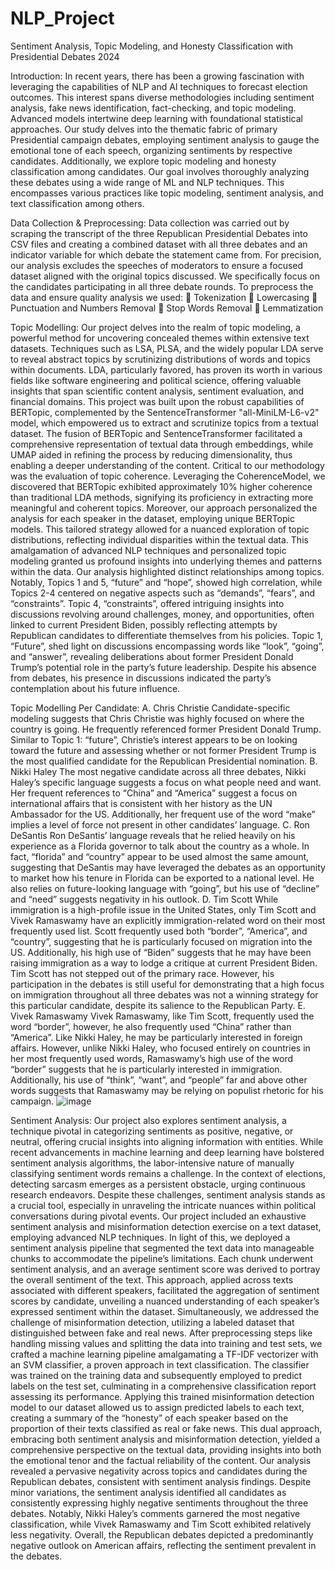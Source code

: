 # NLP_Project
Sentiment Analysis, Topic Modeling, and Honesty Classification with Presidential Debates 2024

Introduction: In recent years, there has been a growing fascination with leveraging the capabilities of NLP and AI techniques to forecast election outcomes. This interest spans diverse methodologies including sentiment analysis, fake news identification, fact-checking, and topic modeling. Advanced models intertwine deep learning with foundational statistical approaches. Our study delves into the thematic fabric of primary Presidential campaign debates, employing sentiment analysis to gauge the emotional tone of each speech, organizing sentiments by respective candidates. Additionally, we explore topic modeling and honesty classification among candidates. Our goal involves thoroughly analyzing these debates using a wide range of ML and NLP techniques. This encompasses various practices like topic modeling, sentiment analysis, and text classification among others.

Data Collection & Preprocessing:
Data collection was carried out by scraping the transcript of the three Republican Presidential Debates into CSV files and creating a combined dataset with all three debates and an indicator variable for which debate the statement came from.
For precision, our analysis excludes the speeches of moderators to ensure a focused dataset aligned with the original topics discussed. We specifically focus on the candidates participating in all three debate rounds.
To preprocess the data and ensure quality analysis we used:
	Tokenization
	Lowercasing
	Punctuation and Numbers Removal
	Stop Words Removal
	Lemmatization

Topic Modelling:
Our project delves into the realm of topic modeling, a powerful method for uncovering concealed themes within extensive text datasets. Techniques such as LSA, PLSA, and the widely popular LDA serve to reveal abstract topics by scrutinizing distributions of words and topics within documents. LDA, particularly favored, has proven its worth in various fields like software engineering and political science, offering valuable insights that span scientific content analysis, sentiment evaluation, and financial domains.
This project was built upon the robust capabilities of BERTopic, complemented by the SentenceTransformer "all-MiniLM-L6-v2" model, which empowered us to extract and scrutinize topics from a textual dataset. The fusion of BERTopic and SentenceTransformer facilitated a comprehensive representation of textual data through embeddings, while UMAP aided in refining the process by reducing dimensionality, thus enabling a deeper understanding of the content.
Critical to our methodology was the evaluation of topic coherence. Leveraging the CoherenceModel, we discovered that BERTopic exhibited approximately 10% higher coherence than traditional LDA methods, signifying its proficiency in extracting more meaningful and coherent topics.
Moreover, our approach personalized the analysis for each speaker in the dataset, employing unique BERTopic models. This tailored strategy allowed for a nuanced exploration of topic distributions, reflecting individual disparities within the textual data. This amalgamation of advanced NLP techniques and personalized topic modeling granted us profound insights into underlying themes and patterns within the data.
Our analysis highlighted distinct relationships among topics. Notably, Topics 1 and 5, “future” and “hope”, showed high correlation, while Topics 2-4 centered on negative aspects such as “demands”, “fears”, and “constraints”. Topic 4, “constraints”, offered intriguing insights into discussions revolving around challenges, money, and opportunities, often linked to current President Biden, possibly reflecting attempts by Republican candidates to differentiate themselves from his policies.
Topic 1, “Future”, shed light on discussions encompassing words like “look”, “going”, and “answer”, revealing deliberations about former President Donald Trump’s potential role in the party’s future leadership. Despite his absence from debates, his presence in discussions indicated the party’s contemplation about his future influence.

Topic Modelling Per Candidate:
A.	Chris Christie
Candidate-specific modeling suggests that Chris Christie was highly focused on where the country is going. He frequently referenced former President Donald Trump. Similar to Topic 1: “future”, Christie’s interest appears to be on looking toward the future and assessing whether or not former President Trump is the most qualified candidate for the Republican Presidential nomination.
B.	Nikki Haley
The most negative candidate across all three debates, Nikki Haley’s specific language suggests a focus on what people need and want. Her frequent references to “China” and “America” suggest a focus on international affairs that is consistent with her history as the UN Ambassador for the US. Additionally, her frequent use of the word “make” implies a level of force not present in other candidates’ language.
C.	Ron DeSantis
Ron DeSantis’ language reveals that he relied heavily on his experience as a Florida governor to talk about the country as a whole. In fact, “florida” and “country” appear to be used almost the same amount, suggesting that DeSantis may have leveraged the debates as an opportunity to market how his tenure in Florida can be exported to a national level. He also relies on future-looking language with “going”, but his use of “decline” and “need” suggests negativity in his outlook.
D.	Tim Scott
While immigration is a high-profile issue in the United States, only Tim Scott and Vivek Ramaswamy have an explicitly immigration-related word on their most frequently used list. Scott frequently used both “border”, “America”, and “country”, suggesting that he is particularly focused on migration into the US. Additionally, his high use of “Biden” suggests that he may have been raising immigration as a way to lodge a critique at current President Biden. Tim Scott has not stepped out of the primary race. However, his participation in the debates is still useful for demonstrating that a high focus on immigration throughout all three debates was not a winning strategy for this particular candidate, despite its salience to the Republican Party.
E.	Vivek Ramaswamy
Vivek Ramaswamy, like Tim Scott, frequently used the word “border”, however, he also frequently used “China” rather than “America”. Like Nikki Haley, he may be particularly interested in foreign affairs. However, unlike Nikki Haley, who focused entirely on countries in her most frequently used words, Ramaswamy’s high use of the word “border” suggests that he is particularly interested in immigration. Additionally, his use of “think”, “want”, and “people” far and above other words suggests that Ramaswamy may be relying on populist rhetoric for his campaign.
![image](https://github.com/MaliNLPStudio/NLP_Project/assets/172141239/81f388c0-37d6-422d-9fa2-5ceebc5084f5)

Sentiment Analysis:
Our project also explores sentiment analysis, a technique pivotal in categorizing sentiments as positive, negative, or neutral, offering crucial insights into aligning information with entities. While recent advancements in machine learning and deep learning have bolstered sentiment analysis algorithms, the labor-intensive nature of manually classifying sentiment words remains a challenge.
In the context of elections, detecting sarcasm emerges as a persistent obstacle, urging continuous research endeavors. Despite these challenges, sentiment analysis stands as a crucial tool, especially in unraveling the intricate nuances within political conversations during pivotal events.
Our project included an exhaustive sentiment analysis and misinformation detection exercise on a text dataset, employing advanced NLP techniques. In light of this, we deployed a sentiment analysis pipeline that segmented the text data into manageable chunks to accommodate the pipeline’s limitations. Each chunk underwent sentiment analysis, and an average sentiment score was derived to portray the overall sentiment of the text. This approach, applied across texts associated with different speakers, facilitated the aggregation of sentiment scores by candidate, unveiling a nuanced understanding of each speaker’s expressed sentiment within the dataset.
Simultaneously, we addressed the challenge of misinformation detection, utilizing a labeled dataset that distinguished between fake and real news. After preprocessing steps like handling missing values and splitting the data into training and test sets, we crafted a machine learning pipeline amalgamating a TF-IDF vectorizer with an SVM classifier, a proven approach in text classification. The classifier was trained on the training data and subsequently employed to predict labels on the test set, culminating in a comprehensive classification report assessing its performance.
Applying this trained misinformation detection model to our dataset allowed us to assign predicted labels to each text, creating a summary of the “honesty” of each speaker based on the proportion of their texts classified as real or fake news. This dual approach, embracing both sentiment analysis and misinformation detection, yielded a comprehensive perspective on the textual data, providing insights into both the emotional tenor and the factual reliability of the content.
Our analysis revealed a pervasive negativity across topics and candidates during the Republican debates, consistent with sentiment analysis findings. Despite minor variations, the sentiment analysis identified all candidates as consistently expressing highly negative sentiments throughout the three debates. Notably, Nikki Haley’s comments garnered the most negative classification, while Vivek Ramaswamy and Tim Scott exhibited relatively less negativity. Overall, the Republican debates depicted a predominantly negative outlook on American affairs, reflecting the sentiment prevalent in the debates.



